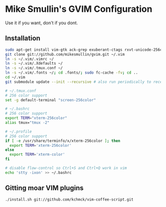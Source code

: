 # Mike Smullin's GVIM Configuration

Use it if you want, don't if you dont.

## Installation

```bash
sudo apt-get install vim-gtk ack-grep exuberant-ctags rxvt-unicode-256color
git clone git://github.com/mikesmullin/gvim.git ~/.vim
ln -s ~/.vim/.vimrc ~/
ln -s ~/.vim/.Xdefaults ~/
ln -s ~/.vim/.tmux.conf ~/
ln -s ~/.vim/.fonts ~/; cd .fonts/; sudo fc-cache -fv; cd ..
cd ~/.vim
git submodule update --init --recursive # also run periodically to receive updates
```

```bash
# ~/.tmux.conf
# 256 color support
set -g default-terminal "screen-256color"
```

```bash
# ~/.bashrc
# 256 color support
export TERM="xterm-256color"
alias tmux="tmux -2"
```

```bash
# ~/.profile
# 256 color support
if [ -e /usr/share/terminfo/x/xterm-256color ]; then
  export TERM='xterm-256color'
else
  export TERM='xterm-color'
fi
```

```bash
# disable flow-control so Ctrl+S and Ctrl+Q work in vim
echo 'stty -ixon' >> ~/.bashrc

```


## Gitting moar VIM plugins

```bash
./install.sh git://github.com/kchmck/vim-coffee-script.git
```
